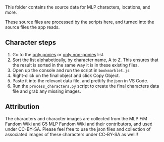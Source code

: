 This folder contains the source data for MLP characters, locations, and more.

These source files are processed by the scripts here, and turned into the source files the app reads.

## Character steps

1. Go to the [only ponies](https://mlp.fandom.com/wiki/List_of_ponies/full) or [only non-ponies](https://mlp.fandom.com/wiki/List_of_non-pony_characters) list.
2. Sort the list alphabetically, by character name, A to Z. This ensures that the result is sorted in the same way it is in these existing files.
3. Open up the console and run the script in `bookmarklet.js`
4. Right-click on the final object and click Copy Object.
5. Paste it into the relevant data file, and prettify the json in VS Code.
6. Run the `process_characters.py` script to create the final characters data file and grab any missing images.

## Attribution

The characters and character images are collected from the MLP FiM Fandom Wiki and G5 MLP Fandom Wiki and their contributors, and used under CC-BY-SA. Please feel free to use the json files and collection of associated images of these characters under CC-BY-SA as well!!
